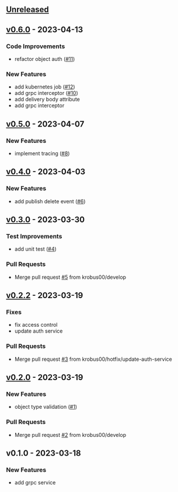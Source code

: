 <a name="unreleased"></a>
## [Unreleased]


<a name="v0.6.0"></a>
## [v0.6.0] - 2023-04-13
### Code Improvements
- refactor object auth ([#11](https://github.com/krobus00/storage-service/issues/11))

### New Features
- add kubernetes job ([#12](https://github.com/krobus00/storage-service/issues/12))
- add grpc interceptor ([#10](https://github.com/krobus00/storage-service/issues/10))
- add delivery body attribute
- add grpc interceptor


<a name="v0.5.0"></a>
## [v0.5.0] - 2023-04-07
### New Features
- implement tracing ([#8](https://github.com/krobus00/storage-service/issues/8))


<a name="v0.4.0"></a>
## [v0.4.0] - 2023-04-03
### New Features
- add publish delete event ([#6](https://github.com/krobus00/storage-service/issues/6))


<a name="v0.3.0"></a>
## [v0.3.0] - 2023-03-30
### Test Improvements
- add unit test ([#4](https://github.com/krobus00/storage-service/issues/4))

### Pull Requests
- Merge pull request [#5](https://github.com/krobus00/storage-service/issues/5) from krobus00/develop


<a name="v0.2.2"></a>
## [v0.2.2] - 2023-03-19
### Fixes
- fix access control
- update auth service

### Pull Requests
- Merge pull request [#3](https://github.com/krobus00/storage-service/issues/3) from krobus00/hotfix/update-auth-service


<a name="v0.2.0"></a>
## [v0.2.0] - 2023-03-19
### New Features
- object type validation ([#1](https://github.com/krobus00/storage-service/issues/1))

### Pull Requests
- Merge pull request [#2](https://github.com/krobus00/storage-service/issues/2) from krobus00/develop


<a name="v0.1.0"></a>
## v0.1.0 - 2023-03-18
### New Features
- add grpc service


[Unreleased]: https://github.com/krobus00/storage-service/compare/v0.6.0...HEAD
[v0.6.0]: https://github.com/krobus00/storage-service/compare/v0.5.0...v0.6.0
[v0.5.0]: https://github.com/krobus00/storage-service/compare/v0.4.0...v0.5.0
[v0.4.0]: https://github.com/krobus00/storage-service/compare/v0.3.0...v0.4.0
[v0.3.0]: https://github.com/krobus00/storage-service/compare/v0.2.2...v0.3.0
[v0.2.2]: https://github.com/krobus00/storage-service/compare/v0.2.0...v0.2.2
[v0.2.0]: https://github.com/krobus00/storage-service/compare/v0.1.0...v0.2.0
